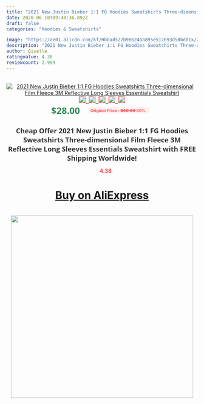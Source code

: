 ```yaml
---
title: "2021 New Justin Bieber 1:1 FG Hoodies Sweatshirts Three-dimensional Film Fleece 3M Reflective Long Sleeves Essentials Sweatshirt"
date: 2020-06-10T09:40:36.892Z
draft: false
categories: "Hoodies & Sweatshirts"

image: "https://ae01.alicdn.com/kf/Hbbad522b98624aa895e517693d58bd01x/2021-New-Justin-Bieber-1-1-FG-Hoodies-Sweatshirts-Three-dimensional-Film-Fleece-3M-Reflective-Long.jpg"
description: "2021 New Justin Bieber 1:1 FG Hoodies Sweatshirts Three-dimensional Film Fleece 3M Reflective Long Sleeves Essentials Sweatshirt"
author: Giselle
ratingvalue: 4.38
reviewcount: 2.999
---
```

<br>
<div style="text-align: center;">
<a href="https://s.click.aliexpress.com/e/_9yfS7F" target="_blank" rel="nofollow noopener noreferrer"><img alt="2021 New Justin Bieber 1:1 FG Hoodies Sweatshirts Three-dimensional Film Fleece 3M Reflective Long Sleeves Essentials Sweatshirt" class="magnifier-image" src="https://ae01.alicdn.com/kf/Hbbad522b98624aa895e517693d58bd01x/2021-New-Justin-Bieber-1-1-FG-Hoodies-Sweatshirts-Three-dimensional-Film-Fleece-3M-Reflective-Long.jpg_640x640.jpg">
<br>
<img style="border:1px solid salmon" src="https://ae01.alicdn.com/kf/Hbbad522b98624aa895e517693d58bd01x/2021-New-Justin-Bieber-1-1-FG-Hoodies-Sweatshirts-Three-dimensional-Film-Fleece-3M-Reflective-Long.jpg_120x120.jpg">&nbsp;&nbsp;<img style="border:1px solid salmon" src="https://ae01.alicdn.com/kf/H067e90ebecf14586b9cb38c81b49027cc/2021-New-Justin-Bieber-1-1-FG-Hoodies-Sweatshirts-Three-dimensional-Film-Fleece-3M-Reflective-Long.jpg_120x120.jpg">&nbsp;&nbsp;<img style="border:1px solid salmon" src="https://ae01.alicdn.com/kf/H942670ca965b4496af8ae2f1b53631d3W/2021-New-Justin-Bieber-1-1-FG-Hoodies-Sweatshirts-Three-dimensional-Film-Fleece-3M-Reflective-Long.jpg_120x120.jpg">&nbsp;&nbsp;<img style="border:1px solid salmon" src="https://ae01.alicdn.com/kf/Hab4a26a7abf54d5294cd999e3a49cf902/2021-New-Justin-Bieber-1-1-FG-Hoodies-Sweatshirts-Three-dimensional-Film-Fleece-3M-Reflective-Long.jpg_120x120.jpg">&nbsp;&nbsp;<img style="border:1px solid salmon" src="https://ae01.alicdn.com/kf/Hd64852232c914830ae2c77e94eed69065/2021-New-Justin-Bieber-1-1-FG-Hoodies-Sweatshirts-Three-dimensional-Film-Fleece-3M-Reflective-Long.jpg_120x120.jpg"></a></div><br0>
<div style="text-align: center;"><span style="background-color: white; border: 0px; box-sizing: border-box; color: seagreen; display: inline-block; font-family: &quot;open sans&quot; , &quot;arial&quot; , &quot;helvetica&quot; , sans-serif , &quot;heiti&quot;; font-size: 24px; font-stretch: inherit; font-weight: 700; line-height: inherit; margin: 0px 10px 0px 0px; padding: 0px; vertical-align: middle;">$28.00 </span>
<span style="background: rgb(255 , 241 , 241); border-radius: 3px; border: 0px; box-sizing: border-box; color: #ff4747; display: inline-block; font-family: inherit; font-size: 12px; font-stretch: inherit; font-style: inherit; font-variant: inherit; font-weight: 600; line-height: inherit; margin: 0px; padding: 2px 5px; transform: scale(0.9); vertical-align: middle;">Original Price : <b style="text-decoration: line-through;">$40.00 </b> 30%&nbsp;&nbsp;</span></div>
<h1 style="color: #333333; display: inline-block; font-family: &quot;open sans&quot; , &quot;arial&quot; , &quot;helvetica&quot; , sans-serif , &quot;heiti&quot;; font-size: 18px; font-stretch: inherit; font-weight: 700; text-align: center;">Cheap Offer 2021 New Justin Bieber 1:1 FG Hoodies Sweatshirts Three-dimensional Film Fleece 3M Reflective Long Sleeves Essentials Sweatshirt with FREE Shipping Worldwide!</h1>
<div style="color: #ff4747; text-align: center;">
<img src="https://4.bp.blogspot.com/-M0ZcTcb-5uY/XleCXlxnR4I/AAAAAAAAAEc/OrjgMkXV1oMQFaCRZj5HQwOCBcu3w1FegCPcBGAYYCw/s1600/star.png" style="height: 15px;">&nbsp;<b>4.38</b></div>
<div class="button_cont" align="center"><a class="buynow_a" href="https://s.click.aliexpress.com/e/_9yfS7F" target="_blank" rel="nofollow noopener noreferrer"><H1>Buy on AliExpress</H1></a></div><br>
<div class="separator" style="clear: both; text-align: center;">
<img src="https://lh3.googleusercontent.com/-pTy5HemUv9M/XlePHvY0dAI/AAAAAAAAAE4/0nX5iRUoIWY8eMW9Dpxeirr157OZliDIgCLcBGAsYHQ/s1600/badge.gif" width="480">
</div>
